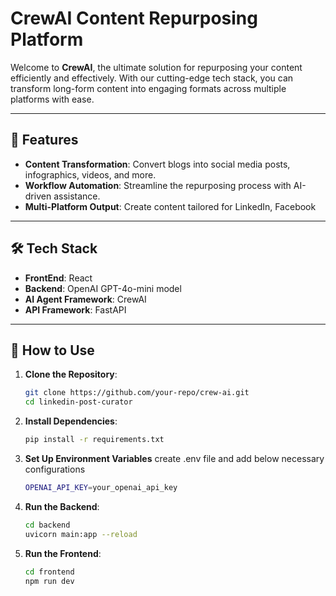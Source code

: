# CrewAI Content Repurposing Platform

Welcome to **CrewAI**, the ultimate solution for repurposing your content efficiently and effectively. With our cutting-edge tech stack, you can transform long-form content into engaging formats across multiple platforms with ease.

---

## 🚀 Features

- **Content Transformation**: Convert blogs into social media posts, infographics, videos, and more.
- **Workflow Automation**: Streamline the repurposing process with AI-driven assistance.
- **Multi-Platform Output**: Create content tailored for LinkedIn, Facebook

---

## 🛠️ Tech Stack

- **FrontEnd**: React
- **Backend**: OpenAI GPT-4o-mini model
- **AI Agent Framework**: CrewAI
- **API Framework**: FastAPI

---

## 📖 How to Use

1. **Clone the Repository**:

   ```bash
   git clone https://github.com/your-repo/crew-ai.git
   cd linkedin-post-curator
   ```

2. **Install Dependencies**:

   ```bash
   pip install -r requirements.txt
   ```

3. **Set Up Environment Variables**
   create .env file and add below necessary configurations

   ```bash
   OPENAI_API_KEY=your_openai_api_key
   ```

4. **Run the Backend**:

   ```bash
   cd backend
   uvicorn main:app --reload
   ```

5. **Run the Frontend**:
   ```bash
   cd frontend
   npm run dev
   ```
